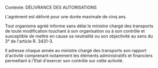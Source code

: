 Contexte: DÉLIVRANCE DES AUTORISATIONS

L'agrément est délivré pour une durée maximale de cinq ans.

Tout organisme agréé informe sans délai le ministre chargé des transports de toute modification touchant à son organisation ou à son contrôle et susceptible de mettre en cause sa neutralité ou son objectivité au sens du 3° de l'article R. 3431-3.

Il adresse chaque année au ministre chargé des transports son rapport d'activité comprenant notamment les éléments administratifs et financiers permettant à l'Etat d'exercer son contrôle sur cette activité.